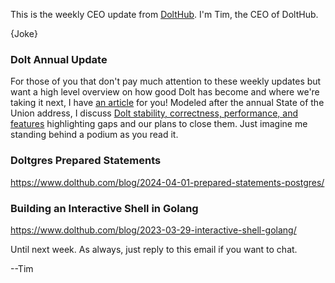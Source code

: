 This is the weekly CEO update from [DoltHub](https://www.dolthub.com/). I'm Tim, the CEO of DoltHub. 

{Joke}

### Dolt Annual Update

For those of you that don't pay much attention to these weekly updates but want a high level overview on how good Dolt has become and where we're taking it next, I have [an article](https://www.dolthub.com/blog/2024-04-03-state-of-dolt/) for you! Modeled after the annual State of the Union address, I discuss [Dolt stability, correctness, performance, and features](https://www.dolthub.com/blog/2024-04-03-state-of-dolt/) highlighting gaps and our plans to close them. Just imagine me standing behind a podium as you read it.

### Doltgres Prepared Statements

https://www.dolthub.com/blog/2024-04-01-prepared-statements-postgres/

### Building an Interactive Shell in Golang

https://www.dolthub.com/blog/2023-03-29-interactive-shell-golang/

Until next week. As always, just reply to this email if you want to chat.

--Tim